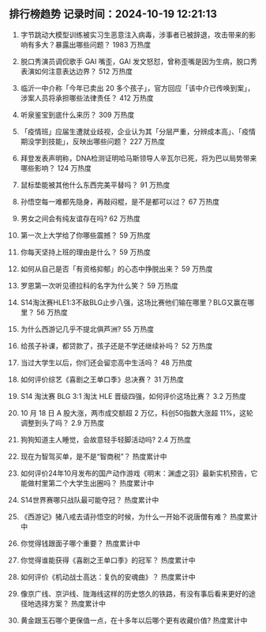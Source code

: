 
## 排行榜趋势 记录时间：2024-10-19 12:21:13
  
  1. 字节跳动大模型训练被实习生恶意注入病毒，涉事者已被辞退，攻击带来的影响有多大？暴露出哪些问题？ 1983 万热度
    
  2. 脱口秀演员调侃歌手 GAI 嘴歪，GAI 发文怒怼，曾称歪嘴是因为生病，脱口秀表演如何注意表达边界？ 512 万热度
    
  3. 临沂一中介称「今年已卖出 20 多个孩子」，官方回应「该中介已传唤到案」，涉案人员将承担哪些法律责任？ 412 万热度
    
  4. 听泉鉴宝到底什么来历？ 309 万热度
    
  5. 「疫情班」应届生遭就业歧视，企业认为其「分层严重，分辨成本高」、「疫情期没学到技能」，反映出哪些问题？ 227 万热度
    
  6. 拜登发表声明称，DNA检测证明哈马斯领导人辛瓦尔已死，将为巴以局势带来哪些影响？ 124 万热度
    
  7. 鼠标垫能被其他什么东西完美平替吗？ 91 万热度
    
  8. 孙悟空每一难都先隐身，再敲闷棍，是不是都可以过？ 67 万热度
    
  9. 男女之间会有纯友谊存在吗? 62 万热度
    
  10. 第一次上大学给了你哪些震撼？ 59 万热度
    
  11. 你每天坚持上班的理由是什么？ 59 万热度
    
  12. 如何从自己是否「有资格抑郁」的心态中挣脱出来？ 59 万热度
    
  13. 罗恩第一次听见德拉科的名字为什么笑？ 59 万热度
    
  14. S14淘汰赛HLE1:3不敌BLG止步八强，这场比赛他们输在哪里？BLG又赢在哪里？ 56 万热度
    
  15. 为什么西游记几乎不提北俱芦洲? 55 万热度
    
  16. 给孩子补课，都贷款了，孩子还是不学还继续补吗？ 52 万热度
    
  17. 当过大学生以后，你们还会留恋高中生活吗？ 48 万热度
    
  18. 如何评价综艺《喜剧之王单口季》总决赛？ 31 万热度
    
  19. S14 淘汰赛 BLG 3:1 淘汰 HLE 晋级四强，如何评价这场比赛？ 3.2 万热度
    
  20. 10 月 18 日 A 股大涨，两市成交额超 2 万亿，科创50指数大涨超 11%，这轮调整到头了吗？ 2.9 万热度
    
  21. 狗狗知道主人睡觉，会故意轻手轻脚活动吗? 2.4 万热度
    
  22. 现在为智驾买单，是不是“智商税”？ 热度累计中
    
  23. 如何评价24年10月发布的国产动作游戏《明末：渊虚之羽》最新实机预告，它能做村里第二个大学生出圈吗？ 热度累计中
    
  24. S14世界赛哪只战队最可能夺冠？ 热度累计中
    
  25. 《西游记》猪八戒去请孙悟空的时候，为什么一开始不说唐僧有难？ 热度累计中
    
  26. 你觉得钱跟面子哪个重要？ 热度累计中
    
  27. 你觉得谁能获得《喜剧之王单口季》的冠军？ 热度累计中
    
  28. 如何评价《机动战士高达：复仇的安魂曲》？ 热度累计中
    
  29. 像京广线、京沪线、陇海线这样的历史悠久的铁路，有没有事后看来更好的途径地选择方案？ 热度累计中
    
  30. 黄金跟玉石哪个更保值一点，在十多年以后哪个更有收藏价值? 热度累计中
    